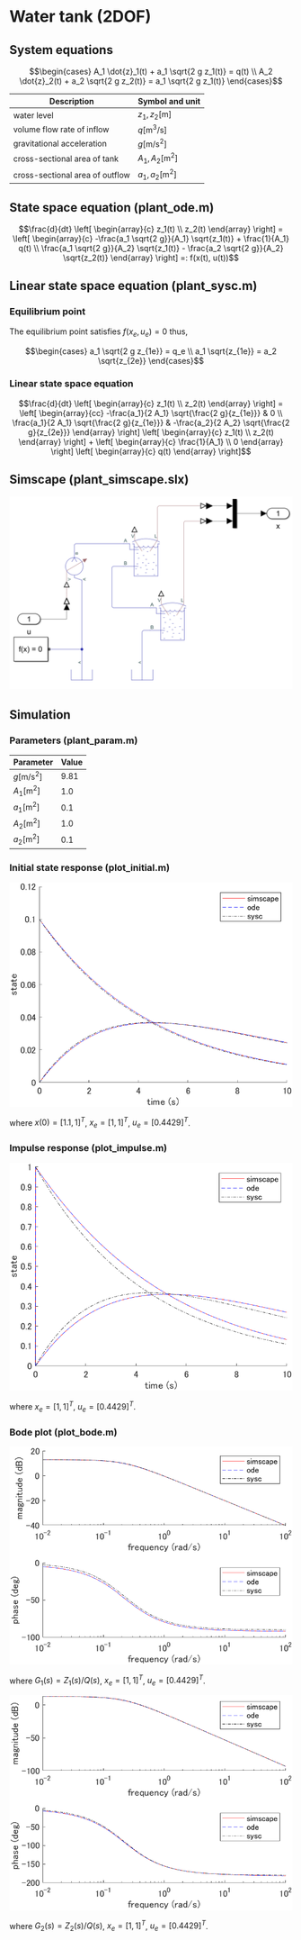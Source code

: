 # Water tank (2DOF)

## System equations

```math
\begin{cases}
A_1 \dot{z}_1(t) + a_1 \sqrt{2 g z_1(t)} = q(t) \\
A_2 \dot{z}_2(t) + a_2 \sqrt{2 g z_2(t)} = a_1 \sqrt{2 g z_1(t)}
\end{cases}
```

| Description | Symbol and unit |
|-|-|
| water level | $`z_1, z_2 \mathrm{[m]}`$ |
| volume flow rate of inflow | $`q \mathrm{[m^3/s]}`$ |
| gravitational acceleration | $`g \mathrm{[m/s^2]}`$ |
| cross-sectional area of tank | $`A_1, A_2 \mathrm{[m^2]}`$ |
| cross-sectional area of outflow | $`a_1, a_2 \mathrm{[m^2]}`$ |

## State space equation (plant_ode.m)

```math
\frac{d}{dt} \left[ \begin{array}{c}
z_1(t) \\ z_2(t)
\end{array} \right]
=
\left[ \begin{array}{c}
-\frac{a_1 \sqrt{2 g}}{A_1} \sqrt{z_1(t)} + \frac{1}{A_1} q(t) \\
\frac{a_1 \sqrt{2 g}}{A_2} \sqrt{z_1(t)} - \frac{a_2 \sqrt{2 g}}{A_2} \sqrt{z_2(t)}
\end{array} \right]
=:
f(x(t), u(t))
```

## Linear state space equation (plant_sysc.m)

### Equilibrium point

The equilibrium point satisfies $`f(x_e, u_e) = 0`$ thus,

```math
\begin{cases}
a_1 \sqrt{2 g z_{1e}} = q_e \\
a_1 \sqrt{z_{1e}} = a_2 \sqrt{z_{2e}}
\end{cases}
```

### Linear state space equation

```math
\frac{d}{dt} \left[ \begin{array}{c}
z_1(t) \\ z_2(t)
\end{array} \right]
=
\left[ \begin{array}{cc}
-\frac{a_1}{2 A_1} \sqrt{\frac{2 g}{z_{1e}}} & 0 \\
\frac{a_1}{2 A_1} \sqrt{\frac{2 g}{z_{1e}}} & -\frac{a_2}{2 A_2} \sqrt{\frac{2 g}{z_{2e}}}
\end{array} \right]

\left[ \begin{array}{c}
z_1(t) \\ z_2(t)
\end{array} \right]
+
\left[ \begin{array}{c}
\frac{1}{A_1} \\ 0
\end{array} \right]

\left[ \begin{array}{c}
q(t)
\end{array} \right]
```

## Simscape (plant_simscape.slx)

![simscape model](simscape.png)

## Simulation

### Parameters (plant_param.m)

| Parameter | Value |
|-|-|
| $`g \mathrm{[m/s^2]}`$ | $`9.81`$ |
| $`A_1 \mathrm{[m^2]}`$ | $`1.0`$ |
| $`a_1 \mathrm{[m^2]}`$ | $`0.1`$ |
| $`A_2 \mathrm{[m^2]}`$ | $`1.0`$ |
| $`a_2 \mathrm{[m^2]}`$ | $`0.1`$ |

### Initial state response (plot_initial.m)

![initial state response](initial.png)

where $`x(0) = [1.1, 1]^T`$, $`x_e = [1, 1]^T`$, $`u_e = [0.4429]^T`$.

### Impulse response (plot_impulse.m)

![impulse response](impulse.png)

where $`x_e = [1, 1]^T`$, $`u_e = [0.4429]^T`$.

### Bode plot (plot_bode.m)

![bode plot from q to z1](bode1.png)

where $`G_1(s) = Z_1(s)/Q(s)`$, $`x_e = [1, 1]^T`$, $`u_e = [0.4429]^T`$.

![bode plot from q to z2](bode2.png)

where $`G_2(s) = Z_2(s)/Q(s)`$, $`x_e = [1, 1]^T`$, $`u_e = [0.4429]^T`$.
